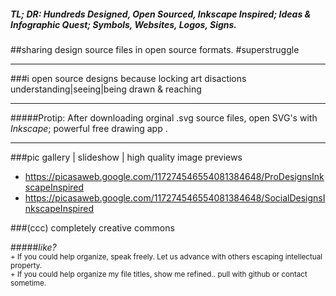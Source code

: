 ##### TL; DR: Hundreds Designed, Open Sourced, Inkscape Inspired; Ideas & Infographic Quest; Symbols, Websites, Logos, Signs.
  
  
##sharing design source files in open source formats. #superstruggle
- - -
###i open source designs because locking art disactions understanding|seeing|being drawn & reaching
* * *
#####Protip: After downloading orginal .svg source files, open SVG's with *Inkscape*; powerful free drawing app .
* * *
###pic gallery | slideshow | high quality image previews  
- https://picasaweb.google.com/117274546554081384648/ProDesignsInkscapeInspired
- https://picasaweb.google.com/117274546554081384648/SocialDesignsInkscapeInspired
 
###(ccc) completely creative commons

#####*like?*  
<sup>+ If you could help organize, speak freely. Let us advance with others escaping intellectual property.</sup>  
<sup>+ If you could help organize my file titles, show me refined.. pull with github or contact sometime.</sup>  
